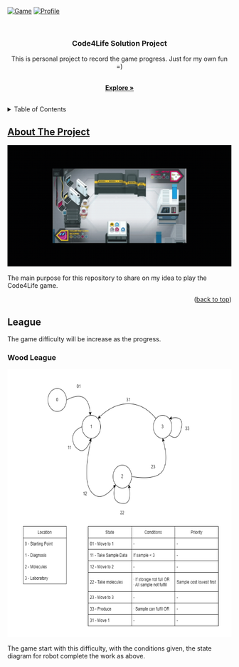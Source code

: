 <a name="readme-top"></a>
[![Game][game-shield]][game-url]
[![Profile][profile-shield]][profile-url]

<!-- PROJECT LOGO -->
<br />
<div align="center">
<h3 align="center">Code4Life Solution Project</h3>
    This is personal project to record the game progress. Just for my own fun =)
  
  <p align="center">
    <br />
    <a href="https://github.com/CodExorcist/Code4Life/tree/main/source"><strong>Explore »</strong></a>
    <br />
    <br />
  </p>
</div>



<!-- TABLE OF CONTENTS -->
<details>
  <summary>Table of Contents</summary>
  <ol>
    <li>
      <a href="#about-the-project">About The Project</a>
    </li>
    <li>
        <a href="#league">League</a>
        <ul>
            <li><a href="#wood-league">Wood League</li>
        </ul>
    </li>
  </ol>
</details>



<!-- ABOUT THE PROJECT -->
## About The Project

[![Game Screen Shot][game-screenshot]](https://www.codingame.com/ide/puzzle/code4life)

The main purpose for this repository to share on my idea to play the Code4Life game.

<p align="right">(<a href="#readme-top">back to top</a>)</p>



<!-- League -->
## League

The game difficulty will be increase as the progress.

### Wood League

<img src="images/Code4Life State Diagram.drawio.png" alt="Logo" width="640" height="600">

The game start with this difficulty, with the conditions given, the state diagram for robot complete the work as above.



<!-- MARKDOWN LINKS & IMAGES -->
<!-- https://www.markdownguide.org/basic-syntax/#reference-style-links -->
[game-shield]: https://img.shields.io/badge/GAME-codingame-yellow
[game-url]: https://www.codingame.com/ide/puzzle/code4life
[profile-shield]: https://img.shields.io/badge/PROFILE-profile-blueviolet
[profile-url]: https://www.codingame.com/profile/4842990ea3d4215bd2f3b15da061690f7805392
[game-screenshot]: images/Code4Life_Sample.gif
